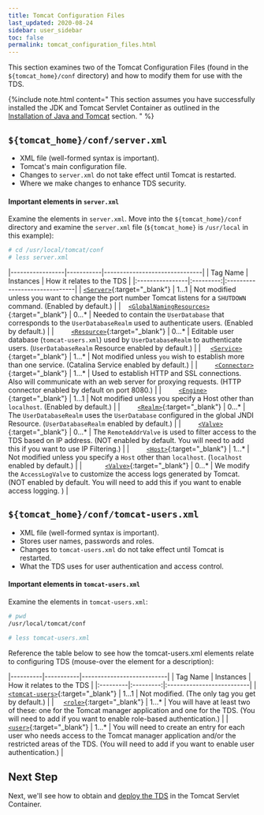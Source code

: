```yaml
---
title: Tomcat Configuration Files
last_updated: 2020-08-24
sidebar: user_sidebar
toc: false
permalink: tomcat_configuration_files.html
---
```


This section examines two of the Tomcat Configuration Files (found in the `${tomcat_home}/conf` directory) and how to modify them for use with the TDS.

{%include note.html content="
This section assumes you have successfully installed the JDK and Tomcat Servlet Container as outlined in the [Installation of Java and Tomcat](install_java_tomcat.html) section.
" %}

## `${tomcat_home}/conf/server.xml`

* XML file (well-formed syntax is important).
* Tomcat's main configuration file.
* Changes to `server.xml` do not take effect until Tomcat is restarted.
* Where we make changes to enhance TDS security.

#### Important elements in `server.xml`

Examine the elements in `server.xml`.
Move into the `${tomcat_home}/conf` directory and examine the `server.xml` file (`${tomcat_home}` is `/usr/local` in this example):

~~~bash
# cd /usr/local/tomcat/conf
# less server.xml
~~~


|-----------------|-----------|-------------------------------|
| Tag Name  | Instances | How it relates to the TDS     |
|:----------------|:---------:|:------------------------------|
| [`<Server>`](http://tomcat.apache.org/tomcat-8.5-doc/config/server.html "The Server element represents the entire Catalina servlet container as a whole. It is the single outermost element in server.xml"){:target="_blank"} | 1...1 | Not modified unless you want to change the port number Tomcat listens for a `SHUTDOWN` command. (Enabled by default.) |
| &nbsp;&nbsp; [`<GlobalNamingResources>`](http://tomcat.apache.org/tomcat-8.5-doc/config/globalresources.html "The GlobalNamingResources element defines the global Java Naming and Directory Interface (JNDI) resources for the Server."){:target="_blank"} | 0...\* | Needed to contain the `UserDatabase` that corresponds to the `UserDatabaseRealm` used to authenticate users. (Enabled by default.) |
| &nbsp; &nbsp; &nbsp; &nbsp; [`<Resource>`](http://tomcat.apache.org/tomcat-8.5-doc/config/resources.html "The Resource element represents a static resource from which classes will be loaded and static files will be served."){:target="_blank"} | 0...\* | Editable user database (`tomcat-users.xml`) used by `UserDatabaseRealm` to authenticate users. (`UserDatabaseRealm` Resource enabled by default.) |
| &nbsp; &nbsp; [`<Service>`](http://tomcat.apache.org/tomcat-8.5-doc/config/service.html "The Service element represents the combination of one or more Connector components that share a single Engine component for processing incoming requests. The top Tomcat service is named Catalina (hence the log file name of catalina.out)."){:target="_blank"} | 1...\* | Not modified unless `you` wish to establish more than one service. (Catalina Service enabled by default.) |
| &nbsp; &nbsp; &nbsp; &nbsp; [`<Connector>`](http://tomcat.apache.org/tomcat-8.5-doc/connectors.html "The Connector element forward requests to the Engine using a specific protocol and returns the results to the requesting client."){:target="_blank"} | 1...\* | Used to establish HTTP and SSL connections. Also will communicate with an web server for proxying requests. (HTTP connector enabled by default on port 8080.) |
| &nbsp; &nbsp; &nbsp; &nbsp; [`<Engine>`](http://tomcat.apache.org/tomcat-8.5-doc/config/engine.html "The Engine element represents the entire request processing machinery associated with a particular Catlina Service."){:target="_blank"} | 1...1 | Not modified unless you specify a Host other than `localhost`. (Enabled by default.) |
| &nbsp; &nbsp; &nbsp; &nbsp; [`<Realm>`](http://tomcat.apache.org/tomcat-8.5-doc/config/realm.html "The Realm element represents a database of usernames, passwords, and roles (groups) assigned to those users."){:target="_blank"} | 0...\* | The `UserDatabaseRealm` uses the `UserDatabase` configured in the global JNDI Resource. (`UserDatabaseRealm` enabled by default.) |
| &nbsp; &nbsp; &nbsp; &nbsp; [`<Valve>`](http://tomcat.apache.org/tomcat-8.5-doc/config/valve.html "The Valve element represents a component that will be inserted into the request processing pipeline for the associated containing element."){:target="_blank"} | 0...\* | The `RemoteAddrValve` is used to filter access to the TDS based on IP address. (NOT enabled by default. You will need to add this if you want to use IP Filtering.) |
| &nbsp; &nbsp; &nbsp; &nbsp; [`<Host>`](http://tomcat.apache.org/tomcat-8.5-doc/config/host.html "The Host element represents a virtual host."){:target="_blank"} | 1...\* | Not modified unless you specify a `Host` other than `localhost`. (`localhost` enabled by default.) |
| &nbsp; &nbsp; &nbsp; &nbsp; &nbsp; &nbsp;[`<Valve>`](http://tomcat.apache.org/tomcat-8.5-doc/config/valve.html "The Valve element represents a component that will be inserted into the request processing pipeline for the associated containing element."){:target="_blank"} | 0...\* | We modify the `AccessLogValve` to customize the access logs generated by Tomcat. (NOT enabled by default. You will need to add this if you want to enable access logging. ) |

## `${tomcat_home}/conf/tomcat-users.xml`

* XML file (well-formed syntax is important).
* Stores user names, passwords and roles.
* Changes to `tomcat-users.xml` do not take effect until Tomcat is restarted.
* What the TDS uses for user authentication and access control.


#### Important elements in `tomcat-users.xml`

Examine the elements in `tomcat-users.xml`:

~~~bash
# pwd
/usr/local/tomcat/conf

# less tomcat-users.xml
~~~

Reference the table below to see how the tomcat-users.xml elements relate to configuring TDS (mouse-over the element for a description):

|----------|-----------|---------------------------|
| Tag Name | Instances | How it relates to the TDS |
|:---------|:---------:|:--------------------------|
| [`<tomcat-users>`](http://tomcat.apache.org/tomcat-8.5-doc/realm-howto.html#UserDatabaseRealm "The tomcat-users element represents the single outermost element in tomcat-users.xml"){:target="_blank"} | 1...1 | Not modified. (The only tag you get by default.) |
| &nbsp; &nbsp; [`<role>`](http://tomcat.apache.org/tomcat-8.5-doc/realm-howto.html#UserDatabaseRealm "The role element defines one role or group a user can belong to."){:target="_blank"} | 1...\* | You will have at least two of these: one for the Tomcat manager application and one for the TDS. (You will need to add if you want to enable role-based authentication.) |
| &nbsp; &nbsp; [`<user>`](http://tomcat.apache.org/tomcat-8.5-doc/realm-howto.html#UserDatabaseRealm "The user element represents one valid user."){:target="_blank"} | 1...\* | You will need to create an entry for each user who needs access to the Tomcat manager application and/or the restricted areas of the TDS. (You will need to add if you want to enable user authentication.) |


## Next Step

Next, we'll see how to obtain and [deploy the TDS](deploying_the_tds.html) in the Tomcat Servlet Container.
